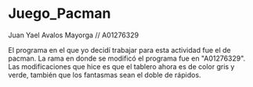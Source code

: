 # Juego_Pacman

Juan Yael Avalos Mayorga // A01276329

El programa en el que yo decidí trabajar para esta actividad fue el de pacman.
La rama en donde se modificó el programa fue en "A01276329". Las modificaciones que hice es que
el tablero ahora es de color gris y verde, también que 
los fantasmas sean el doble de rápidos.
